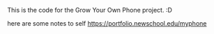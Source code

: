 This is the code for the Grow Your Own Phone project. :D

here are some notes to self https://portfolio.newschool.edu/myphone
